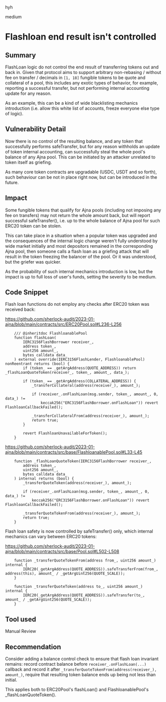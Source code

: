hyh

medium

# Flashloan end result isn't controlled

## Summary

FlashLoan logic do not control the end result of transferring tokens out and back in. Given that protocol aims to support arbitrary non-rebasing / without fee on transfer / decimals in `[1, 18]` fungible tokens to be quote and collateral of a pool, this includes any exotic types of behavior, for example, reporting a successful transfer, but not performing internal accounting update for any reason.

As an example, this can be a kind of wide blacklisting mechanics introduction (i.e. allow this white list of accounts, freeze everyone else type of logic).

## Vulnerability Detail

Now there is no control of the resulting balance, and any token that successfully performs safeTransfer, but for any reason withholds an update of token internal accounting, can successfully steal the whole pool's balance of any Ajna pool. This can be initiated by an attacker unrelated to token itself as griefing.

As many core token contracts are upgradable (USDC, USDT and so forth), such behaviour can be not in place right now, but can be introduced in the future.

## Impact

Some fungible tokens that qualify for Ajna pools (including not imposing any fee on transfers) may not return the whole amount back, but will report successful safeTransfer(), i.e. up to the whole balance of Ajna pool for such ERC20 token can be stolen.

This can take place in a situation when a popular token was upgraded and the consequences of the internal logic change weren't fully understood by wide market initially and most depositors remained in the corresponding Ajna pool, then someone calls a flash loan as a griefing attack that will result in the token freezing the balancer of the pool. Or it was understood, but the griefer was quicker.

As the probability of such internal mechanics introduction is low, but the impact is up to full loss of user's funds, setting the severity to be medium.

## Code Snippet

Flash loan functions do not employ any checks after ERC20 token was received back:

https://github.com/sherlock-audit/2023-01-ajna/blob/main/contracts/src/ERC20Pool.sol#L236-L256

```solidity
    /// @inheritdoc FlashloanablePool
    function flashLoan(
        IERC3156FlashBorrower receiver_,
        address token_,
        uint256 amount_,
        bytes calldata data_
    ) external override(IERC3156FlashLender, FlashloanablePool) nonReentrant returns (bool) {
        if (token_ == _getArgAddress(QUOTE_ADDRESS)) return _flashLoanQuoteToken(receiver_, token_, amount_, data_);

        if (token_ == _getArgAddress(COLLATERAL_ADDRESS)) {
            _transferCollateral(address(receiver_), amount_);

            if (receiver_.onFlashLoan(msg.sender, token_, amount_, 0, data_) !=
                keccak256("ERC3156FlashBorrower.onFlashLoan")) revert FlashloanCallbackFailed();

            _transferCollateralFrom(address(receiver_), amount_);
            return true;
        }

        revert FlashloanUnavailableForToken();
    }
```

https://github.com/sherlock-audit/2023-01-ajna/blob/main/contracts/src/base/FlashloanablePool.sol#L33-L45

```solidity
    function _flashLoanQuoteToken(IERC3156FlashBorrower receiver_,
        address token_,
        uint256 amount_,
        bytes calldata data_
    ) internal returns (bool) {
        _transferQuoteToken(address(receiver_), amount_);
        
        if (receiver_.onFlashLoan(msg.sender, token_, amount_, 0, data_) != 
            keccak256("ERC3156FlashBorrower.onFlashLoan")) revert FlashloanCallbackFailed();

        _transferQuoteTokenFrom(address(receiver_), amount_);
        return true;
    }
```

Flash loan safety is now controlled by safeTransfer() only, which internal mechanics can vary between ERC20 tokens:

https://github.com/sherlock-audit/2023-01-ajna/blob/main/contracts/src/base/Pool.sol#L502-L508

```solidity
    function _transferQuoteTokenFrom(address from_, uint256 amount_) internal {
        IERC20(_getArgAddress(QUOTE_ADDRESS)).safeTransferFrom(from_, address(this), amount_ / _getArgUint256(QUOTE_SCALE));
    }

    function _transferQuoteToken(address to_, uint256 amount_) internal {
        IERC20(_getArgAddress(QUOTE_ADDRESS)).safeTransfer(to_, amount_ / _getArgUint256(QUOTE_SCALE));
    }
```

## Tool used

Manual Review

## Recommendation

Consider adding a balance control check to ensure that flash loan invariant remains: record contract balance before `receiver_.onFlashLoan(...)` callback and record it after `_transferQuoteTokenFrom(address(receiver_), amount_)`, require that resulting token balance ends up being not less than initial.

This applies both to ERC20Pool's flashLoan() and FlashloanablePool's _flashLoanQuoteToken().
